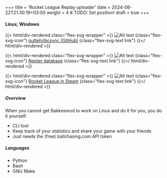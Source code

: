 +++
title = 'Rocket League Replay uploader'
date = 2024-06-22T21:30:19+03:00
weight = 4 # TODO: Set position!
draft = true
+++

#### Linux, Windows

{{< html/div-rendered class="flex-svg-wrapper" >}}
![Alt text](svg/code-slash.svg)
{class="flex-svg-icon"}
[puttehi/bcsync (GitHub)](https://github.com/puttehi/bcsync)
{class="flex-svg-text link"}
{{</ html/div-rendered >}}

{{< html/div-rendered class="flex-svg-wrapper" >}}
![Alt text](svg/file-earmark-text.svg)
{class="flex-svg-icon"}
[Replay database](https://ballchasing.com)
{class="flex-svg-text link"}
{{</ html/div-rendered >}}

{{< html/div-rendered class="flex-svg-wrapper" >}}
![Alt text](svg/file-earmark-text.svg)
{class="flex-svg-icon"}
[Rocket League in Steam](https://store.steampowered.com/app/252950/Rocket_League/)
{class="flex-svg-text link"}
{{</ html/div-rendered >}}

##### Overview

When you cannot get Bakkesmod to work on Linux and do it for you, you do it yourself.

- CLI tool
- Keep track of your statistics and share your game with your friends
- Just needs the (free) ballchasing.com API token

##### Languages

- Python
- Bash
- GNU Make
